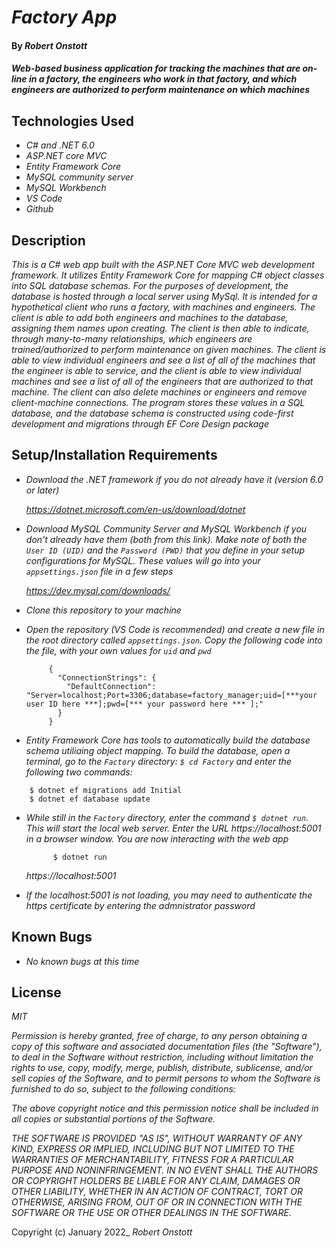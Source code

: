 # _Factory App_

#### By _Robert Onstott_

#### _Web-based business application for tracking the machines that are on-line in a factory, the engineers who work in that factory, and which engineers are authorized to perform maintenance on which machines_

## Technologies Used

* _C# and .NET 6.0_
* _ASP.NET core MVC_
* _Entity Framework Core_
* _MySQL community server_
* _MySQL Workbench_
* _VS Code_
* _Github_

## Description

_This is a C# web app built with the ASP.NET Core MVC web development framework. It utilizes Entity Framework Core for mapping C# object classes into SQL database schemas. For the purposes of development, the database is hosted through a local server using MySql. It is intended for a hypothetical client who runs a factory, with machines and engineers. The client is able to add both engineers and machines to the database, assigning them names upon creating. The client is then able to indicate, through many-to-many relationships, which engineers are trained/authorized to perform maintenance on given machines. The client is able to view individual engineers and see a list of all of the machines that the engineer is able to service, and the client is able to view individual machines and see a list of all of the engineers that are authorized to that machine. The client can also delete machines or engineers and remove client-machine connections. The program stores these values in a SQL database, and the database schema is constructed using code-first development and migrations through EF Core Design package_

## Setup/Installation Requirements

* _Download the .NET framework if you do not already have it (version 6.0 or later)_
 
  _https://dotnet.microsoft.com/en-us/download/dotnet_
  
* _Download MySQL Community Server and MySQL Workbench if you don't already have them (both from this link). Make note of both the `User ID (UID)` and the `Password (PWD)` that you define in your setup configurations for MySQL. These values will go into your `appsettings.json` file in a few steps_
  
    _https://dev.mysql.com/downloads/_
  
* _Clone this repository to your machine_

* _Open the repository (VS Code is recommended) and create a new file in the root directory called `appsettings.json`. Copy the following code into the file, with your own values for `uid` and `pwd`_
 
 
  
  ```
       {
         "ConnectionStrings": {
           "DefaultConnection": "Server=localhost;Port=3306;database=factory_manager;uid=[***your user ID here ***];pwd=[*** your password here *** ];"
         }
       }      
  ```
  
  
  
* _Entity Framework Core has tools to automatically build the database schema utiliaing object mapping. To build the database, open a terminal, go to the `Factory` directory: `$ cd Factory` and enter the following two commands:_

```
    $ dotnet ef migrations add Initial
    $ dotnet ef database update   
```

* _While still in the `Factory` directory, enter the command `$ dotnet run`. This will start the local web server. Enter the URL https://localhost:5001 in a browser window. You are now interacting with the web app_
  
  ```
        $ dotnet run
  ```  
  
  _https://localhost:5001_
  
 * _If the localhost:5001 is not loading, you may need to authenticate the https certificate by entering the admnistrator password_

## Known Bugs

* _No known bugs at this time_

## License

_MIT_

_Permission is hereby granted, free of charge, to any person obtaining a copy of this software and associated documentation files (the "Software"), to deal in the Software without restriction, including without limitation the rights to use, copy, modify, merge, publish, distribute, sublicense, and/or sell copies of the Software, and to permit persons to whom the Software is furnished to do so, subject to the following conditions:_

_The above copyright notice and this permission notice shall be included in all copies or substantial portions of the Software._

_THE SOFTWARE IS PROVIDED "AS IS", WITHOUT WARRANTY OF ANY KIND, EXPRESS OR IMPLIED, INCLUDING BUT NOT LIMITED TO THE WARRANTIES OF MERCHANTABILITY, FITNESS FOR A PARTICULAR PURPOSE AND NONINFRINGEMENT. IN NO EVENT SHALL THE AUTHORS OR COPYRIGHT HOLDERS BE LIABLE FOR ANY CLAIM, DAMAGES OR OTHER LIABILITY, WHETHER IN AN ACTION OF CONTRACT, TORT OR OTHERWISE, ARISING FROM, OUT OF OR IN CONNECTION WITH THE SOFTWARE OR THE USE OR OTHER DEALINGS IN THE SOFTWARE._

Copyright (c) January 2022_ _Robert Onstott_
